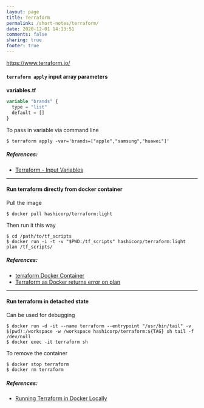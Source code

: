 ```yaml
---
layout: page
title: Terraform
permalink: /short-notes/terraform/
date: 2020-12-01 14:13:51
comments: false
sharing: true
footer: true
---
```


https://www.terraform.io/

#### `terraform apply` input array parameters

**variables.tf**

```tf
variable "brands" {
  type = "list"
  default = []
}
```

To pass in variable via command line

```
$ terraform apply -var='brands=["apple","samsung","huawei"]'
```

##### References:

- [Terraform - Input Variables](https://www.terraform.io/docs/configuration/variables.html#variables-on-the-command-line)

----

#### Run terraform directly from docker container

Pull the image

```
$ docker pull hashicorp/terraform:light
```

Then run it this way

```
$ cd /path/to/tf_scripts
$ docker run -i -t -v "$PWD:/tf_scripts" hashicorp/terraform:light plan /tf_scripts/
```

##### References:

- [terraform Docker Container](https://hub.docker.com/r/hashicorp/terraform/)
- [Terraform as Docker returns error on plan](https://stackoverflow.com/questions/60366661/terraform-as-docker-returns-error-on-plan/60366859#60366859)

----

#### Run terraform in detached state

Can be used for debugging

```
$ docker run -d -it --name terraform --entrypoint "/usr/bin/tail" -v $(pwd):/workspace -w /workspace hashicorp/terraform:${TAG} sh tail -f /dev/null
$ docker exec -it terraform sh
```

To remove the container

```
$ docker stop terraform
$ docker rm terraform
```

##### References:

- [Running Terraform in Docker Locally](https://www.mrjamiebowman.com/software-development/docker/running-terraform-in-docker-locally/)
